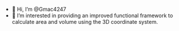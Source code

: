 - 👋 Hi, I’m @Gmac4247
- 📐 I’m interested in providing an improved functional framework 
to calculate area and volume using the 3D coordinate system.


<!---
Gmac4247/Gmac4247 is providing an improved functional framework 
to calculate area and volume using the 3D coordinate system.
--->
